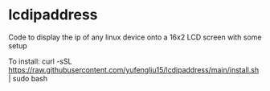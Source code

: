 # lcdipaddress
Code to display the ip of any linux device onto a 16x2 LCD screen with some setup

To install:
curl -sSL https://raw.githubusercontent.com/yufengliu15/lcdipaddress/main/install.sh | sudo bash